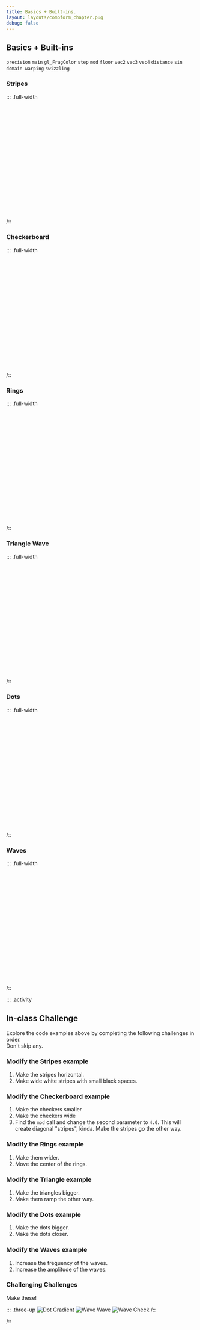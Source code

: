 ```yaml
---
title: Basics + Built-ins.
layout: layouts/compform_chapter.pug
debug: false
---
```


## Basics + Built-ins

`precision` `main` `gl_FragColor` `step` `mod` `floor` `vec2` `vec3` `vec4` `distance` `sin` `domain warping` `swizzling`

### Stripes

::: .full-width

<div class="glsl_editor" data="./stripes.frag"></div>
/::
<br style="clear: both;"/>

### Checkerboard

::: .full-width

<div class="glsl_editor" data="./checkerboard.frag"></div>
/::
<br style="clear: both;"/>

### Rings

::: .full-width

<div class="glsl_editor" data="./rings.frag"></div>
/::
<br style="clear: both;"/>

### Triangle Wave

::: .full-width

<div class="glsl_editor" data="./triangle.frag"></div>
/::
<br style="clear: both;"/>

### Dots

::: .full-width

<div class="glsl_editor" data="./dots.frag"></div>
/::
<br style="clear: both;"/>

### Waves

::: .full-width

<div class="glsl_editor" data="./waves.frag"></div>
/::
<br style="clear: both;"/>

::: .activity

## In-class Challenge

Explore the code examples above by completing the following challenges in order. <br/> Don't skip any.

### Modify the Stripes example

1. Make the stripes horizontal.
2. Make wide white stripes with small black spaces.

### Modify the Checkerboard example

1. Make the checkers smaller
2. Make the checkers wide
3. Find the `mod` call and change the second parameter to `4.0`. This will create diagonal "stripes", kinda. Make the stripes go the other way.

### Modify the Rings example

1. Make them wider.
2. Move the center of the rings.

### Modify the Triangle example

1. Make the triangles bigger.
2. Make them ramp the other way.

### Modify the Dots example

1. Make the dots bigger.
2. Make the dots closer.

### Modify the Waves example

1. Increase the frequency of the waves.
2. Increase the amplitude of the waves.

### Challenging Challenges

Make these!

::: .three-up
![Dot Gradient](./images/dot_gradient.png)
![Wave Wave](./images/wave_wave.png)
![Wave Check](./images/wave_check.png)
/::

/::

<link type="text/css" rel="stylesheet" href="https://rawgit.com/patriciogonzalezvivo/glslEditor/gh-pages/build/glslEditor.css"/>
<script type="application/javascript" src="https://rawgit.com/patriciogonzalezvivo/glslEditor/gh-pages/build/glslEditor.js"></script>
<link type="text/css" href="./shader.css"/>
<script src="./shader_loader.js"></script>

<style>
  .glsl_editor {
    position: relative;
    min-height: 300px;
    
   
  }
  .ge_editor {
    min-height: 300px;
  }
</style>
